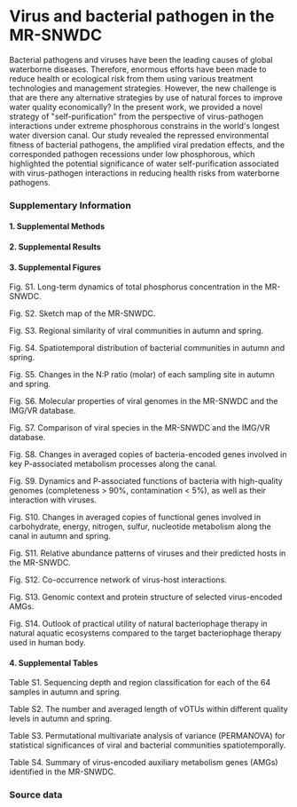 # Virus and bacterial pathogen in the MR-SNWDC

Bacterial pathogens and viruses have been the leading causes of global waterborne diseases. Therefore, enormous efforts have been made to reduce health or ecological risk from them using various treatment technologies and management strategies. However, the new challenge is that are there any alternative strategies by use of natural forces to improve water quality economically? In the present work, we provided a novel strategy of "self-purification" from the perspective of virus-pathogen interactions under extreme phosphorous constrains in the world's longest water diversion canal. Our study revealed the repressed environmental fitness of bacterial pathogens, the amplified viral predation effects, and the corresponded pathogen recessions under low phosphorous, which highlighted the potential significance of water self-purification associated with virus-pathogen interactions in reducing health risks from waterborne pathogens.


### Supplementary Information

#### 1. Supplemental Methods

#### 2. Supplemental Results

#### 3. Supplemental Figures

Fig. S1. Long-term dynamics of total phosphorus concentration in the MR-SNWDC.

Fig. S2. Sketch map of the MR-SNWDC. 

Fig. S3. Regional similarity of viral communities in autumn and spring. 

Fig. S4. Spatiotemporal distribution of bacterial communities in autumn and spring.

Fig. S5. Changes in the N:P ratio (molar) of each sampling site in autumn and spring.

Fig. S6. Molecular properties of viral genomes in the MR-SNWDC and the IMG/VR database. 

Fig. S7. Comparison of viral species in the MR-SNWDC and the IMG/VR database. 

Fig. S8. Changes in averaged copies of bacteria-encoded genes involved in key P-associated metabolism processes along the canal. 

Fig. S9. Dynamics and P-associated functions of bacteria with high-quality genomes (completeness > 90%, contamination < 5%), as well as their interaction with viruses. 

Fig. S10. Changes in averaged copies of functional genes involved in carbohydrate, energy, nitrogen, sulfur, nucleotide metabolism along the canal in autumn and spring.

Fig. S11. Relative abundance patterns of viruses and their predicted hosts in the MR-SNWDC. 

Fig. S12. Co-occurrence network of virus-host interactions. 

Fig. S13. Genomic context and protein structure of selected virus-encoded AMGs. 

Fig. S14. Outlook of practical utility of natural bacteriophage therapy in natural aquatic ecosystems compared to the target bacteriophage therapy used in human body. 

#### 4. Supplemental Tables

Table S1. Sequencing depth and region classification for each of the 64 samples in autumn and spring.

Table S2. The number and averaged length of vOTUs within different quality levels in autumn and spring.

Table S3. Permutational multivariate analysis of variance (PERMANOVA) for statistical significances of viral and bacterial communities spatiotemporally.

Table S4. Summary of virus-encoded auxiliary metabolism genes (AMGs) identified in the MR-SNWDC.

### Source data



